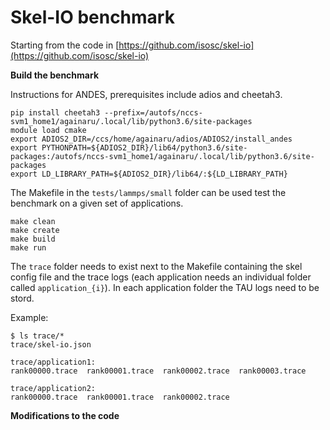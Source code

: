 # Skel-IO benchmark

Starting from the code in [https://github.com/isosc/skel-io](https://github.com/isosc/skel-io)

**Build the benchmark**

Instructions for ANDES, prerequisites include adios and cheetah3.

```
pip install cheetah3 --prefix=/autofs/nccs-svm1_home1/againaru/.local/lib/python3.6/site-packages
module load cmake
export ADIOS2_DIR=/ccs/home/againaru/adios/ADIOS2/install_andes
export PYTHONPATH=${ADIOS2_DIR}/lib64/python3.6/site-packages:/autofs/nccs-svm1_home1/againaru/.local/lib/python3.6/site-packages
export LD_LIBRARY_PATH=${ADIOS2_DIR}/lib64/:${LD_LIBRARY_PATH}
```

The Makefile in the `tests/lammps/small` folder can be used test the benchmark on a given set of applications.
```
make clean
make create
make build
make run
```

The `trace` folder needs to exist next to the Makefile containing the skel config file and the trace logs (each application needs an individual folder called `application_{i}`).
In each application folder the TAU logs need to be stord.

Example:
```
$ ls trace/*
trace/skel-io.json

trace/application1:
rank00000.trace  rank00001.trace  rank00002.trace  rank00003.trace

trace/application2:
rank00000.trace  rank00001.trace  rank00002.trace
```

**Modifications to the code**

